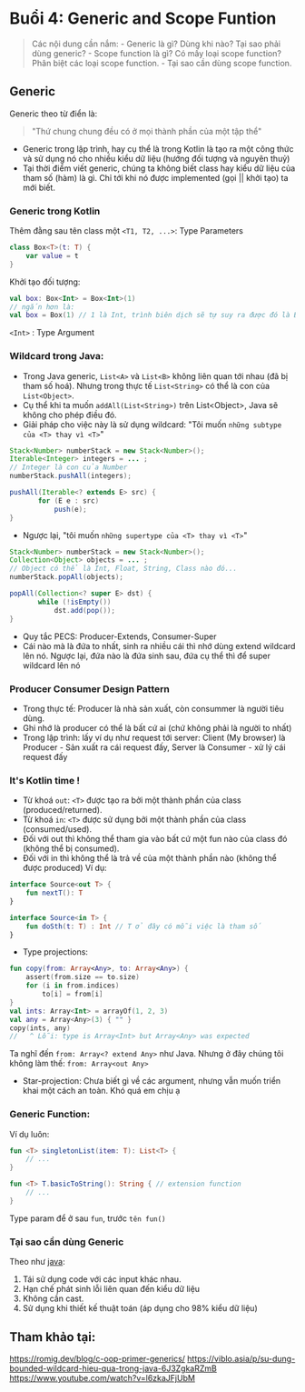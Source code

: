 # Buổi 4: Generic and Scope Funtion

> Các nội dung cần nắm:
    - Generic là gì? Dùng khi nào? Tại sao phải dùng generic?
    - Scope function là gì? Có mấy loại scope function? Phân biệt các loại scope function.
    - Tại sao cần dùng scope function.

## Generic

Generic theo từ điển là:
> "Thứ chung chung đều có ở mọi thành phần của một tập thể"

- Generic trong lập trình, hay cụ thể là trong Kotlin là tạo ra một công thức và sử dụng nó cho nhiều kiểu dữ liệu (hướng đối tượng và nguyên thuỷ)
- Tại thời điểm viết generic, chúng ta không biết 
class hay kiểu dữ liệu của tham số (hàm) là gì. Chỉ tới khi nó được implemented (gọi || khởi tạo) ta mới biết.

### Generic trong Kotlin

Thêm đằng sau tên class một `<T1, T2, ...>`: Type Parameters
```kt
class Box<T>(t: T) {
    var value = t
}
```
Khởi tạo đối tượng:
```kt
val box: Box<Int> = Box<Int>(1)
// ngắn hơn là:
val box = Box(1) // 1 là Int, trình biên dịch sẽ tự suy ra được đó là Box<Int>
```
`<Int>` : Type Argument
### Wildcard trong Java:
- Trong Java generic, `List<A>` và `List<B>` không liên quan tới nhau (đã bị tham số hoá). Nhưng trong thực tế `List<String>` có thể là con của `List<Object>`.
- Cụ thể  khi ta muốn `addAll(List<String>)` trên List\<Object>, Java sẽ không cho phép điều đó.
- Giải pháp cho việc này là sử dụng wildcard: "Tôi muốn `những subtype của <T> thay vì <T>`"
```java
Stack<Number> numberStack = new Stack<Number>();
Iterable<Integer> integers = ... ;
// Integer là con của Number
numberStack.pushAll(integers);

pushAll(Iterable<? extends E> src) {
       for (E e : src)
           push(e);
}
```
- Ngược lại, "tôi muốn `những supertype của <T> thay vì <T>`"
```java
Stack<Number> numberStack = new Stack<Number>();
Collection<Object> objects = ... ;
// Object có thể là Int, Float, String, Class nào đó...
numberStack.popAll(objects);

popAll(Collection<? super E> dst) {
       while (!isEmpty())
           dst.add(pop());
}
```
- Quy tắc PECS: Producer-Extends, Consumer-Super
- Cái nào mà là đứa to nhất, sinh ra nhiều cái thì nhớ dùng extend wildcard lên nó. Ngược lại, đứa nào là đứa sinh sau, đứa cụ thể thì để super wildcard lên nó

### Producer Consumer Design Pattern
- Trong thực tế: Producer là nhà sản xuất, còn consummer là người tiêu dùng.
- Ghi nhớ là producer có thể là bất cứ ai (chứ không phải là người to nhất)
- Trong lập trình: lấy ví dụ như request tới server: Client (My browser) là Producer - Sản xuất ra cái request đấy, Server là Consumer - xử lý cái request đấy

### It's Kotlin time !
- Từ khoá `out`: `<T>` được tạo ra bởi một thành phần của class (produced/returned). 
- Từ khoá `in`: `<T>` được sử dụng bởi một thành phần của class (consumed/used).
- Đối với out thì không thể tham gia vào bất cứ một fun nào của class đó (không thể bị consumed).
- Đối với in thì không thể là trả về của một thành phần nào (không thể được produced)
Ví dụ:
```kt
interface Source<out T> {
    fun nextT(): T
}

interface Source<in T> {
    fun doSth(t: T) : Int // T ở đây có mỗi việc là tham số
}
```
- Type projections:
```kt
fun copy(from: Array<Any>, to: Array<Any>) {
    assert(from.size == to.size)
    for (i in from.indices)
        to[i] = from[i]
}
val ints: Array<Int> = arrayOf(1, 2, 3)
val any = Array<Any>(3) { "" }
copy(ints, any)
//   ^ Lỗi: type is Array<Int> but Array<Any> was expected
```
Ta nghĩ đến `from: Array<? extend Any>` như Java. Nhưng ở đây chúng tôi không làm thế: `from: Array<out Any>`
- Star-projection:
Chưa biết gì về các argument, nhưng vẫn muốn triển khai một cách an toàn.
Khó quá em chịu ạ
### Generic Function:
Ví dụ luôn:
```kt
fun <T> singletonList(item: T): List<T> {
    // ...
}

fun <T> T.basicToString(): String { // extension function
    // ...
}
```
Type param để ở sau `fun`, trước `tên fun()`

### Tại sao cần dùng Generic
Theo như [java](https://docs.oracle.com/javase/tutorial/java/generics/why.html#:~:text=Code%20that%20uses%20generics%20has,can%20be%20difficult%20to%20find.):
1. Tái sử dụng code với các input khác nhau.
2. Hạn chế phát sinh lỗi liên quan đến kiểu dữ liệu
3. Không cần cast.
4. Sử dụng khi thiết kế thuật toán (áp dụng cho 98% kiểu dữ liệu)
## Tham khảo tại:
https://romig.dev/blog/c-oop-primer-generics/
https://viblo.asia/p/su-dung-bounded-wildcard-hieu-qua-trong-java-6J3ZgkaRZmB
https://www.youtube.com/watch?v=l6zkaJFjUbM